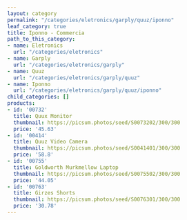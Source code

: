 ```yaml
---
layout: category
permalink: "/categories/eletronics/garply/quuz/iponno"
leaf_category: true
title: Iponno - Commercia
path_to_this_category:
- name: Eletronics
  url: "/categories/eletronics"
- name: Garply
  url: "/categories/eletronics/garply"
- name: Quuz
  url: "/categories/eletronics/garply/quuz"
- name: Iponno
  url: "/categories/eletronics/garply/quuz/iponno"
child_categories: []
products:
- id: '00732'
  title: Quux Monitor
  thumbnail: https://picsum.photos/seed/S0073202/300/300
  price: '45.63'
- id: '00414'
  title: Quuz Video Camera
  thumbnail: https://picsum.photos/seed/S0041401/300/300
  price: '58.8'
- id: '00755'
  title: Goldworth Murkmellow Laptop
  thumbnail: https://picsum.photos/seed/S0075502/300/300
  price: '44.05'
- id: '00763'
  title: Girzes Shorts
  thumbnail: https://picsum.photos/seed/S0076301/300/300
  price: '30.78'
---
```

